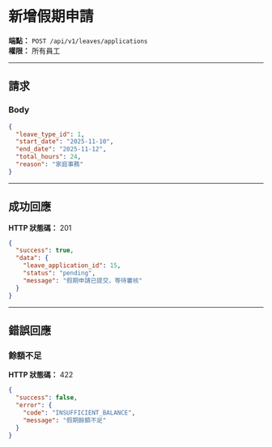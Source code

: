 # 新增假期申請

**端點：** `POST /api/v1/leaves/applications`  
**權限：** 所有員工

---

## 請求

### Body
```json
{
  "leave_type_id": 1,
  "start_date": "2025-11-10",
  "end_date": "2025-11-12",
  "total_hours": 24,
  "reason": "家庭事務"
}
```

---

## 成功回應

**HTTP 狀態碼：** 201

```json
{
  "success": true,
  "data": {
    "leave_application_id": 15,
    "status": "pending",
    "message": "假期申請已提交，等待審核"
  }
}
```

---

## 錯誤回應

### 餘額不足
**HTTP 狀態碼：** 422
```json
{
  "success": false,
  "error": {
    "code": "INSUFFICIENT_BALANCE",
    "message": "假期餘額不足"
  }
}
```


